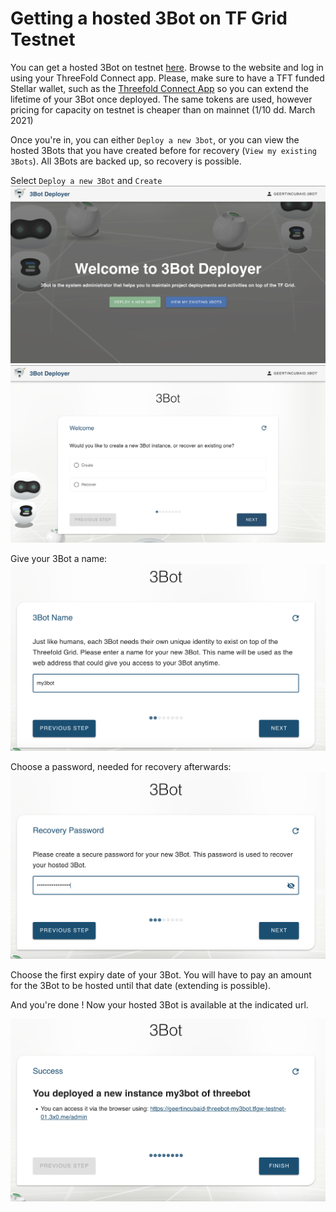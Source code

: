 # Getting a hosted 3Bot  on TF Grid Testnet


You can get a hosted 3Bot on testnet [here](https://deploy3bot.testnet.grid.tf). 
Browse to the website and log in using your ThreeFold Connect app. Please, make sure to have a TFT funded Stellar wallet, such as the [Threefold Connect App](@threefold:threefold_connect) so you can extend the lifetime of your 3Bot once deployed. The same tokens are used, however pricing for capacity on testnet is cheaper than on mainnet (1/10 dd. March 2021)

Once you're in, you can either `Deploy a new 3bot`, or you can view the hosted 3Bots that you have created before for recovery (`View my existing 3Bots`). All 3Bots are backed up, so recovery is possible. 

Select `Deploy a new 3Bot` and `Create` 
![](img/hosted3bot_choice_.jpg)
![](img/hosted3bot_create_recover_.jpg)

Give your 3Bot a name: 
![](img/hosted3bot_name.png)

Choose a password, needed for recovery afterwards:
![](img/hosted3bot_password.png)

Choose the first expiry date of your 3Bot. You will have to pay an amount for the 3Bot to be hosted until that date (extending is possible).

And you're done ! 
Now your hosted 3Bot is available at the indicated url. 

![](img/hosted3bot_success.png)